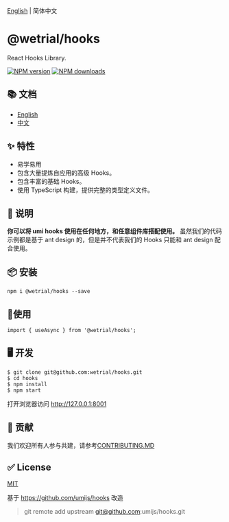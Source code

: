 [English](./README.md) | 简体中文

# @wetrial/hooks

React Hooks Library.

[![NPM version][image-1]][1] [![NPM downloads][image-2]][2]

## 📚 文档

* [English](https://hooks.umijs.org/)
* [中文](https://hooks.umijs.org/zh-cn/)

## ✨ 特性

* 易学易用
* 包含大量提炼自应用的高级 Hooks。
* 包含丰富的基础 Hooks。
* 使用 TypeScript 构建，提供完整的类型定义文件。

## 📣 说明

**你可以将 umi hooks 使用在任何地方，和任意组件库搭配使用。**
虽然我们的代码示例都是基于 ant design 的，但是并不代表我们的 Hooks 只能和 ant design 配合使用。


## 📦 安装

```
npm i @wetrial/hooks --save
```

## 🔨使用

```
import { useAsync } from '@wetrial/hooks';
```

## 🖥 开发

```
$ git clone git@github.com:wetrial/hooks.git
$ cd hooks
$ npm install
$ npm start
```
打开浏览器访问 http://127.0.0.1:8001

## 🤝 贡献

我们欢迎所有人参与共建，请参考[CONTRIBUTING.MD](https://github.com/wetrial/hooks/blob/master/CONTRIBUTING.MD)

## ✅ License

[MIT](https://github.com/umijs/umi/blob/master/LICENSE)

[1]:	https://www.npmjs.com/package/wetrial/hooks
[2]:	https://npmjs.org/package/wetrial/hooks

[image-1]:	https://img.shields.io/npm/v/wetrial/hooks.svg?style=flat
[image-2]:	https://img.shields.io/npm/dm/wetrial/hooks.svg?style=flat

基于  https://github.com/umijs/hooks 改造
> git remote add upstream git@github.com:umijs/hooks.git